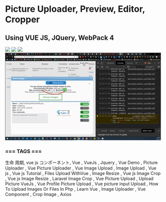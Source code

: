 # Picture Uploader, Preview, Editor, Cropper

## Using VUE JS, JQuery, WebPack 4

<img src="./demo/preview-1.gif">
<img src="./demo/preview-2.gif">
<img src="./demo/preview-3.gif">
<img src="./demo/preview-4.gif">

### === TAGS ===

生命 周期, vue js コンポーネント,
Vue ,
VueJs ,
Jquery ,
Vue Demo ,
Picture Uploader ,
Vue Picture Uploader ,
Vue Image Upload ,
Image Upload ,
Vue js ,
Vue js Tutorial ,
Files Upload WithVue ,
Image Resize ,
Vue js Image Crop ,
Vue js Image Resize ,
Laravel Image Crop ,
Vue Picture Upload ,
Upload Picture VueJs ,
Vue Profile Picture Upload ,
Vue picture input Upload ,
How To Upload Images Or Files In Php ,
Learn Vue ,
Image Uploader ,
Vue Component ,
Crop Image ,
Axios
